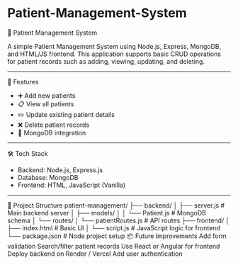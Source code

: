 # Patient-Management-System
 🏥 Patient Management System

A simple Patient Management System using Node.js, Express, MongoDB, and HTML/JS frontend. This application supports basic CRUD operations for patient records such as adding, viewing, updating, and deleting.

---

📌 Features

- ➕ Add new patients
- 📋 View all patients
- ✏️ Update existing patient details
- ❌ Delete patient records
- 💾 MongoDB integration

---
 🛠️ Tech Stack

- Backend: Node.js, Express.js
- Database: MongoDB
- Frontend: HTML, JavaScript (Vanilla)

---

 📂 Project Structure
 patient-management/
├── backend/
│ ├── server.js # Main backend server
│ ├── models/
│ │ └── Patient.js # MongoDB schema
│ └── routes/
│ └── patientRoutes.js # API routes
├── frontend/
│ ├── index.html # Basic UI
│ └── script.js # JavaScript logic for frontend
└── package.json # Node project setup
📦 Future Improvements
Add form validation
Search/filter patient records
Use React or Angular for frontend
Deploy backend on Render / Vercel
Add user authentication

